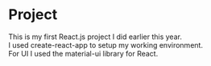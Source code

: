 # Project
This is my first React.js project I did earlier this year. <br>
I used create-react-app to setup my working environment. <br>
For UI I used the material-ui library for React. <br>

